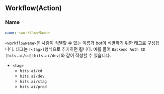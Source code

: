 ## Workflow(Action)

### Name

```yaml
name: <workflowName>
```

`<workflowName>`은 사람이 식별할 수 있는 이름과 bot이 식별하기 위한 태그로 구성됩니다. 태그는 `[<tag>]`형식으로 추가하면 됩니다. 예를 들어 `Backend Auth CD [hits.ai/cd][hits.ai/dev]`와 같이 작성할 수 있습니다.

- `<tag>`
  - `hits.ai/cd`
  - `hits.ai/dev`
  - `hits.ai/stag`
  - `hits.ai/prod`
